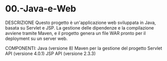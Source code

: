 # 00.-Java-e-Web

DESCRIZIONE
Questo progetto è un'applicazione web sviluppata in Java, basata su Servlet e JSP. La gestione delle dipendenze e la compilazione avviene tramite Maven, e il progetto genera un file WAR pronto per il deployment su un server web.

COMPONENTI:
Java (versione 8)
Maven per la gestione del progetto
Servlet API (versione 4.0.1)
JSP API (versione 2.3.3)
